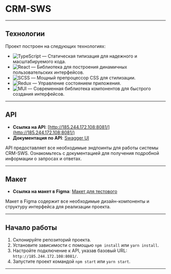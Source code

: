 # CRM-SWS

---

## Технологии

Проект построен на следующих технологиях:

- ![TypeScript](https://img.shields.io/badge/TypeScript-3178C6?style=flat-square&logo=typescript&logoColor=white) — Статическая типизация для надежного и масштабируемого кода.
- ![React](https://img.shields.io/badge/React-61DAFB?style=flat-square&logo=react&logoColor=black) — Библиотека для построения динамичных пользовательских интерфейсов.
- ![SCSS](https://img.shields.io/badge/SCSS-CC6699?style=flat-square&logo=sass&logoColor=white) — Мощный препроцессор CSS для стилизации.
- ![Redux](https://img.shields.io/badge/Redux-764ABC?style=flat-square&logo=redux&logoColor=white) — Управление состоянием приложения.
- ![MUI](https://img.shields.io/badge/MUI-007FFF?style=flat-square&logo=mui&logoColor=white) — Современная библиотека компонентов для быстрого создания интерфейсов.

---

## API

- **Ссылка на API**: [http://185.244.172.108:8081/](http://185.244.172.108:8081/)
- **Документация по API**: [Swagger UI](http://185.244.172.108:8081/swagger-ui/index.html?url=/openapi.json#/)

API предоставляет все необходимые эндпоинты для работы системы CRM-SWS. Ознакомьтесь с документацией для получения подробной информации о запросах и ответах.

---

## Макет

- **Ссылка на макет в Figma**: [Макет для тестового](https://www.figma.com/design/yyls8AT1soKQ3Qpfl2Y3Nz/Макет-для-тестового?node-id=0-1&p=f&t=zBJzVFrzv1xvSEpP-0)

Макет в Figma содержит все необходимые дизайн-компоненты и структуру интерфейса для реализации проекта.

---

## Начало работы

1. Склонируйте репозиторий проекта.
2. Установите зависимости с помощью `npm install` или `yarn install`.
3. Настройте подключение к API, указав базовый URL: `http://185.244.172.108:8081/`.
4. Запустите проект командой `npm start` или `yarn start`.

---
